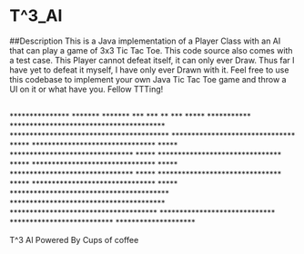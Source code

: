 # T^3_AI
##Description
This is a Java implementation of a Player Class with an AI that can play a game of 3x3 Tic Tac Toe. This code source also comes with a test case.
This Player cannot defeat itself, it can only ever Draw. Thus far I have yet to defeat it myself, I have only ever Drawn with it. Feel free 
to use this codebase to implement your own Java Tic Tac Toe game and throw a UI on it or what have you. Fellow TTTing!

<br>
                  ***************
             *******           *******
          ***                         ***
          **                           ***
          *****                     ***********
          ***************************************
          ****************************************
          *******************************      *****
          *******************************       *****
          *******************************       *****
          *******************************       *****
          *******************************       *****
          *******************************       *****
          *******************************       *****
          *******************************      *****
          ****************************************
          ***************************************
          *************************************
           *****************************
            **************************
               ********************


T^3 AI Powered By Cups of coffee 
